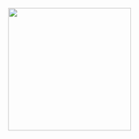 <img src="https://github.com/prince-buha/flutter_lab_5_2_1/assets/150029430/4116de5f-dc3c-4d02-9ad4-6dbacba5ef0a
" width="250">
